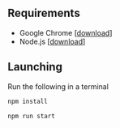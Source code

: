 ## Requirements

- Google Chrome \[[download](https://www.google.com/chrome/)\]
- Node.js \[[download](https://nodejs.org/)\]

## Launching

Run the following in a terminal

```bash
npm install
```

```bash
npm run start
```
